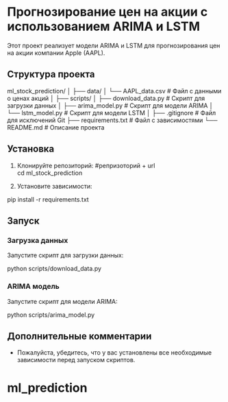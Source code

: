 # Прогнозирование цен на акции с использованием ARIMA и LSTM

Этот проект реализует модели ARIMA и LSTM для прогнозирования цен на акции компании Apple (AAPL).

## Структура проекта

ml_stock_prediction/
│
├── data/
│ └── AAPL_data.csv # Файл с данными о ценах акций
│
├── scripts/
│ ├── download_data.py # Скрипт для загрузки данных
│ ├── arima_model.py # Скрипт для модели ARIMA
│ └── lstm_model.py # Скрипт для модели LSTM
│
├── .gitignore # Файл для исключений Git
├── requirements.txt # Файл с зависимостями
└── README.md # Описание проекта

## Установка

1. Клонируйте репозиторий:
#репризоторий + url  
cd ml_stock_prediction

2. Установите зависимости:

pip install -r requirements.txt


## Запуск

### Загрузка данных

Запустите скрипт для загрузки данных:

python scripts/download_data.py

### ARIMA модель

Запустите скрипт для модели ARIMA:

python scripts/arima_model.py

## Дополнительные комментарии

- Пожалуйста, убедитесь, что у вас установлены все необходимые зависимости перед запуском скриптов.
# ml_prediction
